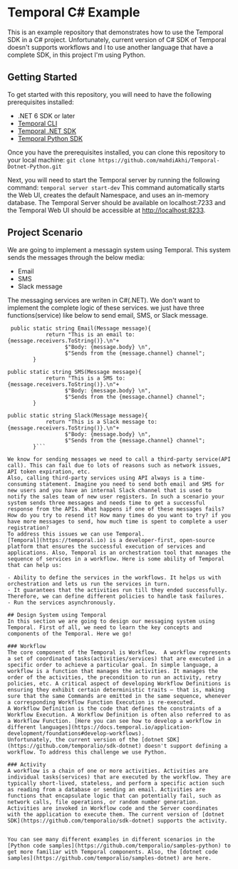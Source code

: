 # Temporal C# Example
This is an example repository that demonstrates how to use the Temporal SDK in a C# project. Unfortunately, current version of C# SDK of Temporal doesn't supports workflows and I to use another language that have a complete SDK, in this project I'm using Python.

## Getting Started
To get started with this repository, you will need to have the following prerequisites installed:
- .NET 6 SDK or later
- [Temporal CLI](https://docs.temporal.io/application-development/foundations#run-a-development-server)
- [Temporal .NET SDK](https://github.com/temporalio/sdk-dotnet/)
- [Temporal Python SDK](https://github.com/temporalio/sdk-python)

Once you have the prerequisites installed, you can clone this repository to your local machine:
`git clone https://github.com/mahdiAkhi/Temporal-Dotnet-Python.git`

Next, you will need to start the Temporal server by running the following command:
`temporal server start-dev`
This command automatically starts the Web UI, creates the default Namespace, and uses an in-memory database. The Temporal Server should be available on localhost:7233 and the Temporal Web UI should be accessible at [http://localhost:8233](http://localhost:8233).

## Project Scenario
We are going to implement a messagin system using Temporal. This system sends the messages through the below media:
- Email
- SMS
- Slack message

The messaging services are writen in C#(.NET). We don't want to implement the complete logic of these services. we just have three functions(service) like below to send email, SMS, or Slack message.

```
 public static string Email(Message message){
            return "This is an email to: {message.receivers.ToString()}.\n"+
                  $"Body: {message.body} \n", 
                  $"Sends from the {message.channel} channel";
        }
        
public static string SMS(Message message){
            return "This is a SMS to: {message.receivers.ToString()}.\n"+
                  $"Body: {message.body} \n", 
                  $"Sends from the {message.channel} channel";
        }
        
public static string Slack(Message message){
            return "This is a Slack message to: {message.receivers.ToString()}.\n"+
                  $"Body: {message.body} \n", 
                  $"Sends from the {message.channel} channel";
        }```
        
We know for sending messages we need to call a third-party service(API call). This can fail due to lots of reasons such as network issues, API token expiration, etc. 
Also, calling third-party services using API always is a time-consuming statement. Imagine you need to send both email and SMS for new users and you have an internal Slack channel that is used to notify the sales team of new user registers. In such a scenario your system sends three messages and needs time to get a successful response from the APIs. What happens if one of these messages fails? How do you try to resend it? How many times do you want to try? if you have more messages to send, how much time is spent to complete a user registration?
To address this issues we can use Temporal.
[Temporal](https://temporal.io) is a developer-first, open-source platform that ensures the successful execution of services and applications. Also, Temporal is an orchestration tool that manages the sequence of services in a workflow. Here is some ability of Temporal that can help us:

- Ability to define the services in the workflows. It helps us with orchestration and lets us run the services in turn.
- It guarantees that the activities run till they ended successfully. Therefore, we can define different policies to handle task failures.
- Run the services asynchronously.

## Design System using Temporal
In this section we are going to design our messaging system using Temporal. First of all, we need to learn the key concepts and components of the Temporal. Here we go!

### Workflow
The core component of the Temporal is Workflow.  A workflow represents a set of coordinated tasks(activities/services) that are executed in a specific order to achieve a particular goal. In simple language, a workflow is a function that manages the activities. It manages the order of the activities, the precondition to run an activity, retry policies, etc. A critical aspect of developing Workflow Definitions is ensuring they exhibit certain deterministic traits – that is, making sure that the same Commands are emitted in the same sequence, whenever a corresponding Workflow Function Execution is re-executed.
A Workflow Definition is the code that defines the constraints of a Workflow Execution. A Workflow Definition is often also referred to as a Workflow Function. [Here you can see how to develop a workflow in different languages](https://docs.temporal.io/application-development/foundations#develop-workflows).
Unfortunately, the current version of the [dotnet SDK](https://github.com/temporalio/sdk-dotnet) doesn't support defining a workflow. To address this challenge we use Python.

### Activity
A workflow is a chain of one or more activities. Activities are individual tasks(services) that are executed by the workflow. They are typically short-lived, stateless, and perform a specific action such as reading from a database or sending an email. Activities are functions that encapsulate logic that can potentially fail, such as network calls, file operations, or random number generation. Activities are invoked in Workflow code and the Server coordinates with the application to execute them. The current version of [dotnet SDK](https://github.com/temporalio/sdk-dotnet) supports the activity.


You can see many different examples in different scenarios in the [Python code samples](https://github.com/temporalio/samples-python) to get more familiar with Temporal components. Also, the [dotnet code samples](https://github.com/temporalio/samples-dotnet) are here.

